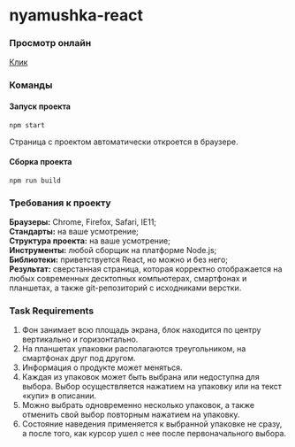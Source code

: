 # nyamushka-react

### Просмотр онлайн 

[Клик](https://jupiterdev.github.io/nyamushka-react/ "Клик для просмотра")

### Команды

#### Запуск проекта
    npm start
Страница с проектом автоматически откроется в браузере.
#### Сборка проекта
    npm run build

### Требования к проекту

**Браузеры:** Chrome, Firefox, Safari, IE11;  
**Стандарты:** на ваше усмотрение;  
**Структура проекта:** на ваше усмотрение;  
**Инструменты:** любой сборщик на платформе Node.js;  
**Библиотеки:** приветствуется React, но можно и без него;  
**Результат:** сверстанная страница, которая корректно отображается на любых современных десктопных компьютерах, смартфонах и планшетах, а также git-репозиторий с исходниками верстки.

### Task Requirements

1. Фон занимает всю площадь экрана, блок находится по центру вертикально и горизонтально.
2. На планшетах упаковки располагаются треугольником, на смартфонах друг под другом.
3. Информация о продукте может меняться.
4. Каждая из упаковок может быть выбрана или недоступна для выбора. Выбор осуществляется нажатием на упаковку или на текст «купи» в описании.
5. Можно выбрать одновременно несколько упаковок, а также отменить свой выбор повторным нажатием на упаковку.
6. Состояние наведения применяется к выбранной упаковке не сразу, а после того, как курсор ушел с нее после первоначального выбора.
